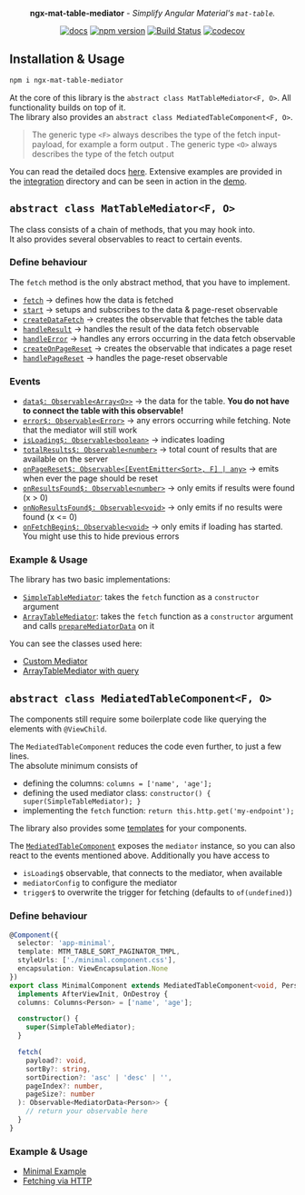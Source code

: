 <p align="center">  
  <b>ngx-mat-table-mediator</b> <i>- Simplify Angular Material's <code>mat-table</code>.</i>  
</p>  
  
<p align="center">  
  <a href="https://janmalch.github.io/ngx-mat-table-mediator/index.html"><img src="https://img.shields.io/badge/docs-available-blue" alt="docs"></a>  
  <a href="https://badge.fury.io/js/ngx-mat-table-mediator"><img src="https://badge.fury.io/js/ngx-mat-table-mediator.svg" alt="npm version"></a>  
  <a href="https://travis-ci.org/JanMalch/ngx-mat-table-mediator"><img src="https://travis-ci.org/JanMalch/ngx-mat-table-mediator.svg?branch=master" alt="Build Status"></a>  
  <a href="https://codecov.io/gh/JanMalch/ngx-mat-table-mediator"><img src="https://codecov.io/gh/JanMalch/ngx-mat-table-mediator/branch/master/graph/badge.svg" alt="codecov"></a>  
</p>  

## Installation & Usage  
  
```bash  
npm i ngx-mat-table-mediator  
```   
At the core of this library is the `abstract class MatTableMediator<F, O>`. All functionality builds on top of it.  
The library also provides an `abstract class MediatedTableComponent<F, O>`.  
  
>The generic type `<F>` always describes the type of the fetch input-payload, for example a form output . The generic type `<O>` always describes the type of the fetch output  
  
You can read the detailed docs [here](https://janmalch.github.io/ngx-mat-table-mediator/index.html).  Extensive examples are provided in the [integration](https://github.com/JanMalch/ngx-mat-table-mediator/tree/master/integration/src/app) directory and can be seen in action in the [demo](https://janmalch.github.io/ngx-mat-table-mediator-demo). 
  
  
## `abstract class MatTableMediator<F, O>`  
  
The class consists of a chain of methods, that you may hook into.  
It also provides several observables to react to certain events.  
  
### Define behaviour  
  
The `fetch` method is the only abstract method, that you have to implement.  
  
- [`fetch`](https://janmalch.github.io/ngx-mat-table-mediator/classes/_mat_table_mediator_.mattablemediator.html#fetch) → defines how the data is fetched  
- [`start`](https://janmalch.github.io/ngx-mat-table-mediator/classes/_mat_table_mediator_.mattablemediator.html#start) → setups and subscribes to the data & page-reset observable  
- [`createDataFetch`](https://janmalch.github.io/ngx-mat-table-mediator/classes/_mat_table_mediator_.mattablemediator.html#createdatafetch) → creates the observable that fetches the table data  
- [`handleResult`](https://janmalch.github.io/ngx-mat-table-mediator/classes/_mat_table_mediator_.mattablemediator.html#handleresult) → handles the result of the data fetch observable  
- [`handleError`](https://janmalch.github.io/ngx-mat-table-mediator/classes/_mat_table_mediator_.mattablemediator.html#handlerrror) → handles any errors occurring in the data fetch observable  
- [`createOnPageReset`](https://janmalch.github.io/ngx-mat-table-mediator/classes/_mat_table_mediator_.mattablemediator.html#createonpagereset) → creates the observable that indicates a page reset  
- [`handlePageReset`](https://janmalch.github.io/ngx-mat-table-mediator/classes/_mat_table_mediator_.mattablemediator.html#handlepagereset) → handles the page-reset observable  
  
### Events  
  
- [`data$: Observable<Array<O>>`](https://janmalch.github.io/ngx-mat-table-mediator/classes/_mat_table_mediator_.mattablemediator.html#data_) → the data for the table. **You do not have to connect the table with this observable!**  
- [`error$: Observable<Error>`](https://janmalch.github.io/ngx-mat-table-mediator/classes/_mat_table_mediator_.mattablemediator.html#error_) → any errors occurring while fetching. Note that the mediator will still work  
- [`isLoading$: Observable<boolean>`](https://janmalch.github.io/ngx-mat-table-mediator/classes/_mat_table_mediator_.mattablemediator.html#isloading_) → indicates loading  
- [`totalResults$: Observable<number>`](https://janmalch.github.io/ngx-mat-table-mediator/classes/_mat_table_mediator_.mattablemediator.html#totalresults_) → total count of results that are available on the server  
- [`onPageReset$: Observable<[EventEmitter<Sort>, F] | any>`](https://janmalch.github.io/ngx-mat-table-mediator/classes/_mat_table_mediator_.mattablemediator.html#onpagereset_) → emits when ever the page should be reset   
- [`onResultsFound$: Observable<number>`](https://janmalch.github.io/ngx-mat-table-mediator/classes/_mat_table_mediator_.mattablemediator.html#onresultsfound_) → only emits if results were found (x > 0)  
- [`onNoResultsFound$: Observable<void>`](https://janmalch.github.io/ngx-mat-table-mediator/classes/_mat_table_mediator_.mattablemediator.html#onnoresultsfound_) → only emits if no results were found (x <= 0)  
- [`onFetchBegin$: Observable<void>`](https://janmalch.github.io/ngx-mat-table-mediator/classes/_mat_table_mediator_.mattablemediator.html#onfetchbegin_) → only emits if loading has started. You might use this to hide previous errors  
  
### Example & Usage  
  
The library has two basic implementations:  
- [`SimpleTableMediator`](https://janmalch.github.io/ngx-mat-table-mediator/classes/_mediators_simple_mediator_.simpletablemediator.html): takes the `fetch` function as a `constructor` argument  
- [`ArrayTableMediator`](https://janmalch.github.io/ngx-mat-table-mediator/classes/_mediators_array_mediator_.arraytablemediator.html): takes the `fetch` function as a `constructor` argument and calls [`prepareMediatorData`](https://janmalch.github.io/ngx-mat-table-mediator/modules/_mediators_array_mediator_.html#preparemediatordata) on it  
  
You can see the classes used here:  
  
- [Custom Mediator](https://github.com/JanMalch/ngx-mat-table-mediator/blob/master/integration/src/app/custom/custom.component.ts)  
- [ArrayTableMediator with query](https://github.com/JanMalch/ngx-mat-table-mediator/blob/master/integration/src/app/json-placeholder-typing/json-placeholder-typing.component.ts)  
  
## `abstract class MediatedTableComponent<F, O>`  
  
The components still require some boilerplate code like querying the elements with `@ViewChild`.  
  
The `MediatedTableComponent` reduces the code even further, to just a few lines.  
The absolute minimum consists of  
- defining the columns: `columns = ['name', 'age'];`  
- defining the used mediator class: `constructor() { super(SimpleTableMediator); }`  
- implementing the `fetch` function: `return this.http.get('my-endpoint');`  
  
The library also provides some [templates](https://janmalch.github.io/ngx-mat-table-mediator/modules/_templates_.html) for your components.  
  
The [`MediatedTableComponent`](https://janmalch.github.io/ngx-mat-table-mediator/classes/_mediated_table_component_.mediatedtablecomponent.html) exposes the `mediator` instance, so you can also react to the events mentioned above.
Additionally you have access to
- `isLoading$` observable, that connects to the mediator, when available
- `mediatorConfig` to configure the mediator
- `trigger$` to overwrite the trigger for fetching (defaults to `of(undefined)`)
  
### Define behaviour  
  
```typescript  
@Component({
  selector: 'app-minimal',
  template: MTM_TABLE_SORT_PAGINATOR_TMPL,
  styleUrls: ['./minimal.component.css'],
  encapsulation: ViewEncapsulation.None
})
export class MinimalComponent extends MediatedTableComponent<void, Person>
  implements AfterViewInit, OnDestroy {
  columns: Columns<Person> = ['name', 'age'];

  constructor() {
    super(SimpleTableMediator);
  }

  fetch(
    payload?: void,
    sortBy?: string,
    sortDirection?: 'asc' | 'desc' | '',
    pageIndex?: number,
    pageSize?: number
  ): Observable<MediatorData<Person>> {
    // return your observable here
  }
}
```  
  
### Example & Usage  
  
- [Minimal Example](https://github.com/JanMalch/ngx-mat-table-mediator/blob/master/integration/src/app/minimal/minimal.component.ts)  
- [Fetching via HTTP](https://github.com/JanMalch/ngx-mat-table-mediator/blob/master/integration/src/app/github-fetch/github-fetch.component.ts)
